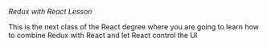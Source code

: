 *Redux with React Lesson*

This is the next class of the React degree where you are going to learn
how to combine Redux with React and let React control the UI

